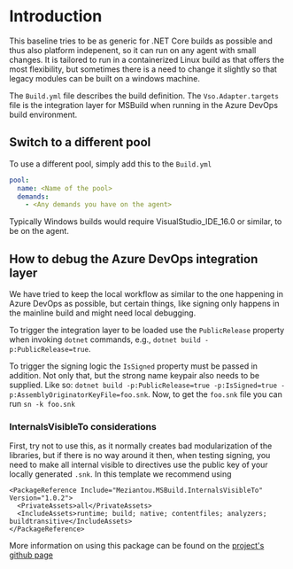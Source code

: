 # Introduction

This baseline tries to be as generic for .NET Core builds as possible and thus also platform indepenent, so it can run on any agent with small changes. It is tailored to run in a containerized Linux build as that offers the most flexibility, but sometimes there is a need to change it slightly so that legacy modules can be built on a windows machine.

The `Build.yml` file describes the build definition.
The `Vso.Adapter.targets` file is the integration layer for MSBuild when running in the Azure DevOps build environment.

## Switch to a different pool

To use a different pool, simply add this to the `Build.yml`

```yaml
pool:
  name: <Name of the pool>
  demands:
    - <Any demands you have on the agent>
```

Typically Windows builds would require VisualStudio_IDE_16.0 or similar, to be on the agent.

## How to debug the Azure DevOps integration layer

We have tried to keep the local workflow as similar to the one happening in Azure DevOps as possible, but certain things, like signing only happens in the mainline build and might need local debugging.

To trigger the integration layer to be loaded use the `PublicRelease` property when invoking `dotnet` commands, e.g., `dotnet build -p:PublicRelease=true`.

To trigger the signing logic the `IsSigned` property must be passed in addition. Not only that, but the strong name keypair also needs to be supplied. Like so: `dotnet build -p:PublicRelease=true -p:IsSigned=true -p:AssemblyOriginatorKeyFile=foo.snk`. Now, to get the `foo.snk` file you can run `sn -k foo.snk`

### InternalsVisibleTo considerations

First, try not to use this, as it normally creates bad modularization of the libraries, but if there is no way around it then, when testing signing, you need to make all internal visible to directives use the public key of your locally generated `.snk`. In this template we recommend using

```msbuild
<PackageReference Include="Meziantou.MSBuild.InternalsVisibleTo" Version="1.0.2">
  <PrivateAssets>all</PrivateAssets>
  <IncludeAssets>runtime; build; native; contentfiles; analyzers; buildtransitive</IncludeAssets>
</PackageReference>
```

More information on using this package can be found on the [project's github page](https://github.com/meziantou/Meziantou.MSBuild.InternalsVisibleTo)